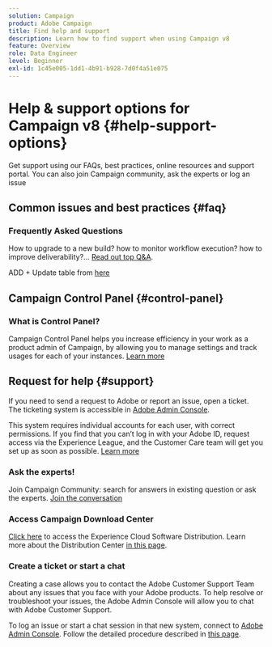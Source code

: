 ```yaml
---
solution: Campaign
product: Adobe Campaign
title: Find help and support
description: Learn how to find support when using Campaign v8
feature: Overview
role: Data Engineer
level: Beginner
exl-id: 1c45e005-1dd1-4b91-b928-7d0f4a51e075
---
```

# Help & support options for Campaign v8 {#help-support-options}

Get support using our FAQs, best practices, online resources and support portal. You can also join Campaign community, ask the experts or log an issue

## Common issues and best practices {#faq}

### Frequently Asked Questions

How to upgrade to a new build? how to monitor workflow execution? how to improve deliverability?... [Read out top Q&A](campaign-faq.md).

ADD + Update table from [here](https://experienceleague.adobe.com/docs/campaign-classic/using/getting-started/support.html?lang=en#faq)

## Campaign Control Panel {#control-panel}

### What is Control Panel?

Campaign Control Panel helps you increase efficiency in your work as a product admin of Campaign, by allowing you to manage settings and track usages for each of your instances.
[Learn more](../config/self-service.md)

## Request for help {#support}

If you need to send a request to Adobe or report an issue, open a ticket. The ticketing system is accessible in [Adobe Admin Console](https://adminConsole.adobe.com/overview). 

This system requires individual accounts for each user, with correct permissions. If you find that you can’t log in with your Adobe ID, request access via the Experience League, and the Customer Care team will get you set up as soon as possible. [Learn more](https://helpx.adobe.com/enterprise/using/support-for-experience-cloud.html)

### Ask the experts!

Join Campaign Community: search for answers in existing question or ask the experts. [Join the conversation](https://experienceleaguecommunities.adobe.cadobe-campaign-classic/ct-p/adobe-campaign-classic-community)

### Access Campaign Download Center

[Click here](https://experience.adobe.com/#/downloads/content/software-distributicampaign.html) to access the Experience Cloud Software Distribution.
Learn more about the Distribution Center [in this page](https://docs.adobe.com/content/heexperience-cloud/software-distribution/home.html).

### Create a ticket or start a chat

Creating a case allows you to contact the Adobe Customer Support Team about any issues that you face with your Adobe products. To help resolve or troubleshoot your issues, the Adobe Admin Console will allow you to chat with Adobe Customer Support.

To log an issue or start a chat session in that new system, connect to [Adobe Admin Console](https://adminConsole.adobe.com/overview). Follow the detailed procedure described in [this page](https://helpx.adobe.com/enterprise/using/support-for-experience-cloud.html).

